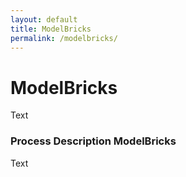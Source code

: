 ```yaml
---
layout: default
title: ModelBricks
permalink: /modelbricks/
---
```


# ModelBricks

Text

### Process Description ModelBricks

Text
